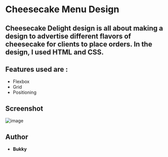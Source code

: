  #  Cheesecake Menu Design

 ## Cheesecake Delight design is all about making a design to advertise different flavors of cheesecake for clients to place orders. In the design, I used HTML and CSS.

 ## Features used are :
 -  Flexbox
 -  Grid
 -  Positioning

 ## Screenshot
 ![image](https://github.com/obaloluwa1234/Cheesecake-clone-design/assets/107322888/1a746e47-572d-4d99-ae13-b1424ccf5330)


 ## Author
 -  **Bukky**

